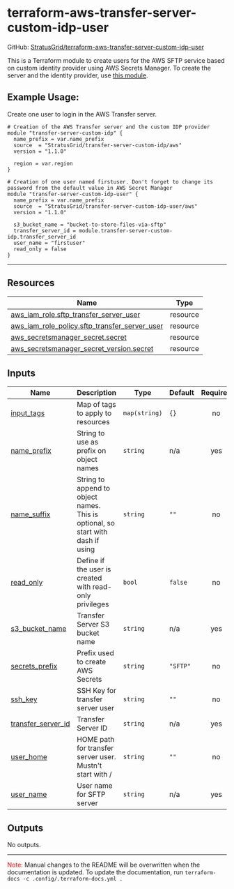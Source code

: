 <!-- BEGIN_TF_DOCS -->
# terraform-aws-transfer-server-custom-idp-user

GitHub: [StratusGrid/terraform-aws-transfer-server-custom-idp-user](https://github.com/StratusGrid/terraform-aws-transfer-server-custom-idp-user)

This is a Terraform module to create users for the AWS SFTP service based on custom identity provider using AWS Secrets Manager. To create the server and the identity provider, use [this module](https://registry.terraform.io/modules/StratusGrid/transfer-server-custom-idp/aws/latest).

## Example Usage:
Create one user to login in the AWS Transfer server.
```hcl
# Creation of the AWS Transfer server and the custom IDP provider
module "transfer-server-custom-idp" {
  name_prefix = var.name_prefix
  source  = "StratusGrid/transfer-server-custom-idp/aws"
  version = "1.1.0"

  region = var.region
}

# Creation of one user named firstuser. Don't forget to change its password from the default value in AWS Secret Manager
module "transfer-server-custom-idp-user" {
  name_prefix = var.name_prefix
  source  = "StratusGrid/transfer-server-custom-idp-user/aws"
  version = "1.1.0"

  s3_bucket_name = "bucket-to-store-files-via-sftp"
  transfer_server_id = module.transfer-server-custom-idp.transfer_server_id
  user_name = "firstuser"
  read_only = false
}
```
---

## Resources

| Name | Type |
|------|------|
| [aws_iam_role.sftp_transfer_server_user](https://registry.terraform.io/providers/hashicorp/aws/latest/docs/resources/iam_role) | resource |
| [aws_iam_role_policy.sftp_transfer_server_user](https://registry.terraform.io/providers/hashicorp/aws/latest/docs/resources/iam_role_policy) | resource |
| [aws_secretsmanager_secret.secret](https://registry.terraform.io/providers/hashicorp/aws/latest/docs/resources/secretsmanager_secret) | resource |
| [aws_secretsmanager_secret_version.secret](https://registry.terraform.io/providers/hashicorp/aws/latest/docs/resources/secretsmanager_secret_version) | resource |

## Inputs

| Name | Description | Type | Default | Required |
|------|-------------|------|---------|:--------:|
| <a name="input_input_tags"></a> [input\_tags](#input\_input\_tags) | Map of tags to apply to resources | `map(string)` | `{}` | no |
| <a name="input_name_prefix"></a> [name\_prefix](#input\_name\_prefix) | String to use as prefix on object names | `string` | n/a | yes |
| <a name="input_name_suffix"></a> [name\_suffix](#input\_name\_suffix) | String to append to object names. This is optional, so start with dash if using | `string` | `""` | no |
| <a name="input_read_only"></a> [read\_only](#input\_read\_only) | Define if the user is created with read-only privileges | `bool` | `false` | no |
| <a name="input_s3_bucket_name"></a> [s3\_bucket\_name](#input\_s3\_bucket\_name) | Transfer Server S3 bucket name | `string` | n/a | yes |
| <a name="input_secrets_prefix"></a> [secrets\_prefix](#input\_secrets\_prefix) | Prefix used to create AWS Secrets | `string` | `"SFTP"` | no |
| <a name="input_ssh_key"></a> [ssh\_key](#input\_ssh\_key) | SSH Key for transfer server user | `string` | `""` | no |
| <a name="input_transfer_server_id"></a> [transfer\_server\_id](#input\_transfer\_server\_id) | Transfer Server ID | `string` | n/a | yes |
| <a name="input_user_home"></a> [user\_home](#input\_user\_home) | HOME path for transfer server user. Mustn't start with / | `string` | `""` | no |
| <a name="input_user_name"></a> [user\_name](#input\_user\_name) | User name for SFTP server | `string` | n/a | yes |

## Outputs

No outputs.

---

<span style="color:red">Note:</span> Manual changes to the README will be overwritten when the documentation is updated. To update the documentation, run `terraform-docs -c .config/.terraform-docs.yml .`
<!-- END_TF_DOCS -->
